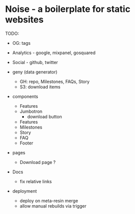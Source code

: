 # Noise - a boilerplate for static websites

TODO:
* OG: tags
* Analytics - google, mixpanel, gosquared
* Social - github, twitter
* geny (data generator)
  - GH: repo, Milestones, FAQs, Story
  - S3: download items
* components
  - Features
  - Jumbotron
    - download button
  - Features
  - Milestones
  - Story
  - FAQ
  - Footer

* pages
  - Download page ?
* Docs
  - fix relative links

* deployment
  - deploy on meta-resin merge
  - allow manual rebuilds via trigger
